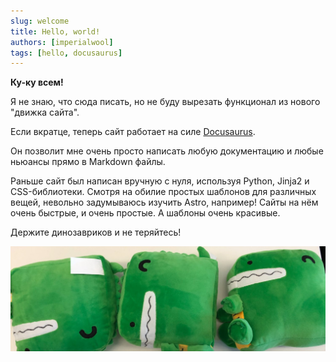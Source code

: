 ```yaml
---
slug: welcome
title: Hello, world!
authors: [imperialwool]
tags: [hello, docusaurus]
---
```


**Ку-ку всем!** 

Я не знаю, что сюда писать, но не буду вырезать функционал из нового "движка сайта".

Если вкратце, теперь сайт работает на силе [Docusaurus](https://docusaurus.io).

Он позволит мне очень просто написать любую документацию и любые ньюансы прямо в Markdown файлы.

Раньше сайт был написан вручную с нуля, используя Python, Jinja2 и CSS-библиотеки.
Смотря на обилие простых шаблонов для различных вещей, невольно задумываюсь изучить Astro, например!
Сайты на нём очень быстрые, и очень простые. А шаблоны очень красивые.

Держите динозавриков и не теряйтесь!

![Docusaurus Plushie](./docusaurus-plushie-banner.jpeg)
